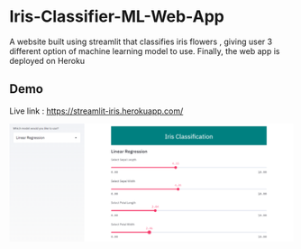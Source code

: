# Iris-Classifier-ML-Web-App
A website built using streamlit that classifies iris flowers , giving user 3 different option of machine learning model to use. Finally, the web app is deployed on Heroku
## Demo
Live link : https://streamlit-iris.herokuapp.com/

<img src="./img.png"><br />


